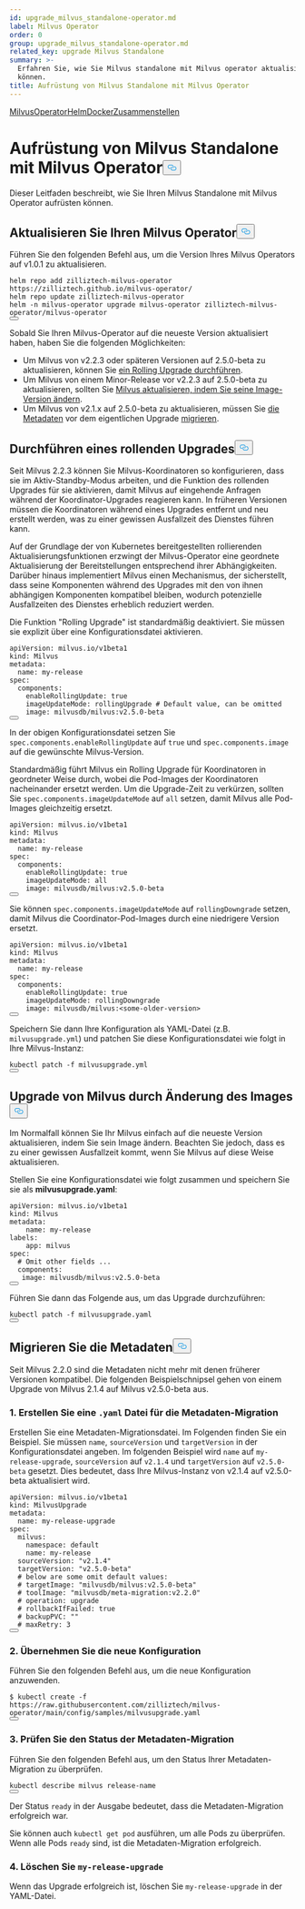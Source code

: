 ```yaml
---
id: upgrade_milvus_standalone-operator.md
label: Milvus Operator
order: 0
group: upgrade_milvus_standalone-operator.md
related_key: upgrade Milvus Standalone
summary: >-
  Erfahren Sie, wie Sie Milvus standalone mit Milvus operator aktualisieren
  können.
title: Aufrüstung von Milvus Standalone mit Milvus Operator
---
```

<div class="tab-wrapper"><a href="/docs/de/upgrade_milvus_standalone-operator.md" class='active '>Milvus</a><a href="/docs/de/upgrade_milvus_standalone-helm.md" class=''>OperatorHelmDocker</a><a href="/docs/de/upgrade_milvus_standalone-docker.md" class=''>Zusammenstellen</a></div>
<h1 id="Upgrade-Milvus-Standalone-with-Milvus-Operator" class="common-anchor-header">Aufrüstung von Milvus Standalone mit Milvus Operator<button data-href="#Upgrade-Milvus-Standalone-with-Milvus-Operator" class="anchor-icon" translate="no">
      <svg translate="no"
        aria-hidden="true"
        focusable="false"
        height="20"
        version="1.1"
        viewBox="0 0 16 16"
        width="16"
      >
        <path
          fill="#0092E4"
          fill-rule="evenodd"
          d="M4 9h1v1H4c-1.5 0-3-1.69-3-3.5S2.55 3 4 3h4c1.45 0 3 1.69 3 3.5 0 1.41-.91 2.72-2 3.25V8.59c.58-.45 1-1.27 1-2.09C10 5.22 8.98 4 8 4H4c-.98 0-2 1.22-2 2.5S3 9 4 9zm9-3h-1v1h1c1 0 2 1.22 2 2.5S13.98 12 13 12H9c-.98 0-2-1.22-2-2.5 0-.83.42-1.64 1-2.09V6.25c-1.09.53-2 1.84-2 3.25C6 11.31 7.55 13 9 13h4c1.45 0 3-1.69 3-3.5S14.5 6 13 6z"
        ></path>
      </svg>
    </button></h1><p>Dieser Leitfaden beschreibt, wie Sie Ihren Milvus Standalone mit Milvus Operator aufrüsten können.</p>
<h2 id="Upgrade-your-Milvus-operator" class="common-anchor-header">Aktualisieren Sie Ihren Milvus Operator<button data-href="#Upgrade-your-Milvus-operator" class="anchor-icon" translate="no">
      <svg translate="no"
        aria-hidden="true"
        focusable="false"
        height="20"
        version="1.1"
        viewBox="0 0 16 16"
        width="16"
      >
        <path
          fill="#0092E4"
          fill-rule="evenodd"
          d="M4 9h1v1H4c-1.5 0-3-1.69-3-3.5S2.55 3 4 3h4c1.45 0 3 1.69 3 3.5 0 1.41-.91 2.72-2 3.25V8.59c.58-.45 1-1.27 1-2.09C10 5.22 8.98 4 8 4H4c-.98 0-2 1.22-2 2.5S3 9 4 9zm9-3h-1v1h1c1 0 2 1.22 2 2.5S13.98 12 13 12H9c-.98 0-2-1.22-2-2.5 0-.83.42-1.64 1-2.09V6.25c-1.09.53-2 1.84-2 3.25C6 11.31 7.55 13 9 13h4c1.45 0 3-1.69 3-3.5S14.5 6 13 6z"
        ></path>
      </svg>
    </button></h2><p>Führen Sie den folgenden Befehl aus, um die Version Ihres Milvus Operators auf v1.0.1 zu aktualisieren.</p>
<pre><code translate="no">helm repo <span class="hljs-keyword">add</span> zilliztech-milvus-<span class="hljs-keyword">operator</span> https:<span class="hljs-comment">//zilliztech.github.io/milvus-operator/</span>
helm repo update zilliztech-milvus-<span class="hljs-keyword">operator</span>
helm -n milvus-<span class="hljs-keyword">operator</span> upgrade milvus-<span class="hljs-keyword">operator</span> zilliztech-milvus-<span class="hljs-keyword">operator</span>/milvus-<span class="hljs-keyword">operator</span>
<button class="copy-code-btn"></button></code></pre>
<p>Sobald Sie Ihren Milvus-Operator auf die neueste Version aktualisiert haben, haben Sie die folgenden Möglichkeiten:</p>
<ul>
<li>Um Milvus von v2.2.3 oder späteren Versionen auf 2.5.0-beta zu aktualisieren, können Sie <a href="#Conduct-a-rolling-upgrade">ein Rolling Upgrade durchführen</a>.</li>
<li>Um Milvus von einem Minor-Release vor v2.2.3 auf 2.5.0-beta zu aktualisieren, sollten Sie <a href="#Upgrade-Milvus-by-changing-its-image">Milvus aktualisieren, indem Sie seine Image-Version ändern</a>.</li>
<li>Um Milvus von v2.1.x auf 2.5.0-beta zu aktualisieren, müssen Sie <a href="#Migrate-the-metadata">die Metadaten</a> vor dem eigentlichen Upgrade <a href="#Migrate-the-metadata">migrieren</a>.</li>
</ul>
<h2 id="Conduct-a-rolling-upgrade" class="common-anchor-header">Durchführen eines rollenden Upgrades<button data-href="#Conduct-a-rolling-upgrade" class="anchor-icon" translate="no">
      <svg translate="no"
        aria-hidden="true"
        focusable="false"
        height="20"
        version="1.1"
        viewBox="0 0 16 16"
        width="16"
      >
        <path
          fill="#0092E4"
          fill-rule="evenodd"
          d="M4 9h1v1H4c-1.5 0-3-1.69-3-3.5S2.55 3 4 3h4c1.45 0 3 1.69 3 3.5 0 1.41-.91 2.72-2 3.25V8.59c.58-.45 1-1.27 1-2.09C10 5.22 8.98 4 8 4H4c-.98 0-2 1.22-2 2.5S3 9 4 9zm9-3h-1v1h1c1 0 2 1.22 2 2.5S13.98 12 13 12H9c-.98 0-2-1.22-2-2.5 0-.83.42-1.64 1-2.09V6.25c-1.09.53-2 1.84-2 3.25C6 11.31 7.55 13 9 13h4c1.45 0 3-1.69 3-3.5S14.5 6 13 6z"
        ></path>
      </svg>
    </button></h2><p>Seit Milvus 2.2.3 können Sie Milvus-Koordinatoren so konfigurieren, dass sie im Aktiv-Standby-Modus arbeiten, und die Funktion des rollenden Upgrades für sie aktivieren, damit Milvus auf eingehende Anfragen während der Koordinator-Upgrades reagieren kann. In früheren Versionen müssen die Koordinatoren während eines Upgrades entfernt und neu erstellt werden, was zu einer gewissen Ausfallzeit des Dienstes führen kann.</p>
<p>Auf der Grundlage der von Kubernetes bereitgestellten rollierenden Aktualisierungsfunktionen erzwingt der Milvus-Operator eine geordnete Aktualisierung der Bereitstellungen entsprechend ihrer Abhängigkeiten. Darüber hinaus implementiert Milvus einen Mechanismus, der sicherstellt, dass seine Komponenten während des Upgrades mit den von ihnen abhängigen Komponenten kompatibel bleiben, wodurch potenzielle Ausfallzeiten des Dienstes erheblich reduziert werden.</p>
<p>Die Funktion "Rolling Upgrade" ist standardmäßig deaktiviert. Sie müssen sie explizit über eine Konfigurationsdatei aktivieren.</p>
<pre><code translate="no" class="language-yaml">apiVersion: milvus.io/v1beta1
kind: Milvus
metadata:
  name: my-release
spec:
  components:
    enableRollingUpdate: <span class="hljs-literal">true</span>
    imageUpdateMode: rollingUpgrade <span class="hljs-comment"># Default value, can be omitted</span>
    image: milvusdb/milvus:v2.5.0-beta
<button class="copy-code-btn"></button></code></pre>
<p>In der obigen Konfigurationsdatei setzen Sie <code translate="no">spec.components.enableRollingUpdate</code> auf <code translate="no">true</code> und <code translate="no">spec.components.image</code> auf die gewünschte Milvus-Version.</p>
<p>Standardmäßig führt Milvus ein Rolling Upgrade für Koordinatoren in geordneter Weise durch, wobei die Pod-Images der Koordinatoren nacheinander ersetzt werden. Um die Upgrade-Zeit zu verkürzen, sollten Sie <code translate="no">spec.components.imageUpdateMode</code> auf <code translate="no">all</code> setzen, damit Milvus alle Pod-Images gleichzeitig ersetzt.</p>
<pre><code translate="no" class="language-yaml">apiVersion: milvus.io/v1beta1
kind: Milvus
metadata:
  name: my-release
spec:
  components:
    enableRollingUpdate: <span class="hljs-literal">true</span>
    imageUpdateMode: all
    image: milvusdb/milvus:v2.5.0-beta
<button class="copy-code-btn"></button></code></pre>
<p>Sie können <code translate="no">spec.components.imageUpdateMode</code> auf <code translate="no">rollingDowngrade</code> setzen, damit Milvus die Coordinator-Pod-Images durch eine niedrigere Version ersetzt.</p>
<pre><code translate="no" class="language-yaml">apiVersion: milvus.io/v1beta1
kind: Milvus
metadata:
  name: my-release
spec:
  components:
    enableRollingUpdate: <span class="hljs-literal">true</span>
    imageUpdateMode: rollingDowngrade
    image: milvusdb/milvus:&lt;some-older-version&gt;
<button class="copy-code-btn"></button></code></pre>
<p>Speichern Sie dann Ihre Konfiguration als YAML-Datei (z.B. <code translate="no">milvusupgrade.yml</code>) und patchen Sie diese Konfigurationsdatei wie folgt in Ihre Milvus-Instanz:</p>
<pre><code translate="no" class="language-shell">kubectl patch -f milvusupgrade.yml
<button class="copy-code-btn"></button></code></pre>
<h2 id="Upgrade-Milvus-by-changing-its-image" class="common-anchor-header">Upgrade von Milvus durch Änderung des Images<button data-href="#Upgrade-Milvus-by-changing-its-image" class="anchor-icon" translate="no">
      <svg translate="no"
        aria-hidden="true"
        focusable="false"
        height="20"
        version="1.1"
        viewBox="0 0 16 16"
        width="16"
      >
        <path
          fill="#0092E4"
          fill-rule="evenodd"
          d="M4 9h1v1H4c-1.5 0-3-1.69-3-3.5S2.55 3 4 3h4c1.45 0 3 1.69 3 3.5 0 1.41-.91 2.72-2 3.25V8.59c.58-.45 1-1.27 1-2.09C10 5.22 8.98 4 8 4H4c-.98 0-2 1.22-2 2.5S3 9 4 9zm9-3h-1v1h1c1 0 2 1.22 2 2.5S13.98 12 13 12H9c-.98 0-2-1.22-2-2.5 0-.83.42-1.64 1-2.09V6.25c-1.09.53-2 1.84-2 3.25C6 11.31 7.55 13 9 13h4c1.45 0 3-1.69 3-3.5S14.5 6 13 6z"
        ></path>
      </svg>
    </button></h2><p>Im Normalfall können Sie Ihr Milvus einfach auf die neueste Version aktualisieren, indem Sie sein Image ändern. Beachten Sie jedoch, dass es zu einer gewissen Ausfallzeit kommt, wenn Sie Milvus auf diese Weise aktualisieren.</p>
<p>Stellen Sie eine Konfigurationsdatei wie folgt zusammen und speichern Sie sie als <strong>milvusupgrade.yaml</strong>:</p>
<pre><code translate="no" class="language-yaml">apiVersion: milvus.io/v1beta1
kind: Milvus
metadata:
    name: my-release
labels:
    app: milvus
spec:
  <span class="hljs-comment"># Omit other fields ...</span>
  components:
   image: milvusdb/milvus:v2.5.0-beta
<button class="copy-code-btn"></button></code></pre>
<p>Führen Sie dann das Folgende aus, um das Upgrade durchzuführen:</p>
<pre><code translate="no" class="language-shell">kubectl patch -f milvusupgrade.yaml
<button class="copy-code-btn"></button></code></pre>
<h2 id="Migrate-the-metadata" class="common-anchor-header">Migrieren Sie die Metadaten<button data-href="#Migrate-the-metadata" class="anchor-icon" translate="no">
      <svg translate="no"
        aria-hidden="true"
        focusable="false"
        height="20"
        version="1.1"
        viewBox="0 0 16 16"
        width="16"
      >
        <path
          fill="#0092E4"
          fill-rule="evenodd"
          d="M4 9h1v1H4c-1.5 0-3-1.69-3-3.5S2.55 3 4 3h4c1.45 0 3 1.69 3 3.5 0 1.41-.91 2.72-2 3.25V8.59c.58-.45 1-1.27 1-2.09C10 5.22 8.98 4 8 4H4c-.98 0-2 1.22-2 2.5S3 9 4 9zm9-3h-1v1h1c1 0 2 1.22 2 2.5S13.98 12 13 12H9c-.98 0-2-1.22-2-2.5 0-.83.42-1.64 1-2.09V6.25c-1.09.53-2 1.84-2 3.25C6 11.31 7.55 13 9 13h4c1.45 0 3-1.69 3-3.5S14.5 6 13 6z"
        ></path>
      </svg>
    </button></h2><p>Seit Milvus 2.2.0 sind die Metadaten nicht mehr mit denen früherer Versionen kompatibel. Die folgenden Beispielschnipsel gehen von einem Upgrade von Milvus 2.1.4 auf Milvus v2.5.0-beta aus.</p>
<h3 id="1-Create-a-yaml-file-for-metadata-migration" class="common-anchor-header">1. Erstellen Sie eine <code translate="no">.yaml</code> Datei für die Metadaten-Migration</h3><p>Erstellen Sie eine Metadaten-Migrationsdatei. Im Folgenden finden Sie ein Beispiel. Sie müssen <code translate="no">name</code>, <code translate="no">sourceVersion</code> und <code translate="no">targetVersion</code> in der Konfigurationsdatei angeben. Im folgenden Beispiel wird <code translate="no">name</code> auf <code translate="no">my-release-upgrade</code>, <code translate="no">sourceVersion</code> auf <code translate="no">v2.1.4</code> und <code translate="no">targetVersion</code> auf <code translate="no">v2.5.0-beta</code> gesetzt. Dies bedeutet, dass Ihre Milvus-Instanz von v2.1.4 auf v2.5.0-beta aktualisiert wird.</p>
<pre><code translate="no">apiVersion: milvus.io/v1beta1
kind: MilvusUpgrade
metadata:
  name: my-release-upgrade
spec:
  milvus:
    namespace: default
    name: my-release
  sourceVersion: <span class="hljs-string">&quot;v2.1.4&quot;</span>
  targetVersion: <span class="hljs-string">&quot;v2.5.0-beta&quot;</span>
  <span class="hljs-comment"># below are some omit default values:</span>
  <span class="hljs-comment"># targetImage: &quot;milvusdb/milvus:v2.5.0-beta&quot;</span>
  <span class="hljs-comment"># toolImage: &quot;milvusdb/meta-migration:v2.2.0&quot;</span>
  <span class="hljs-comment"># operation: upgrade</span>
  <span class="hljs-comment"># rollbackIfFailed: true</span>
  <span class="hljs-comment"># backupPVC: &quot;&quot;</span>
  <span class="hljs-comment"># maxRetry: 3</span>
<button class="copy-code-btn"></button></code></pre>
<h3 id="2-Apply-the-new-configuration" class="common-anchor-header">2. Übernehmen Sie die neue Konfiguration</h3><p>Führen Sie den folgenden Befehl aus, um die neue Konfiguration anzuwenden.</p>
<pre><code translate="no">$ kubectl create -f <span class="hljs-attr">https</span>:<span class="hljs-comment">//raw.githubusercontent.com/zilliztech/milvus-operator/main/config/samples/milvusupgrade.yaml</span>
<button class="copy-code-btn"></button></code></pre>
<h3 id="3-Check-the-status-of-metadata-migration" class="common-anchor-header">3. Prüfen Sie den Status der Metadaten-Migration</h3><p>Führen Sie den folgenden Befehl aus, um den Status Ihrer Metadaten-Migration zu überprüfen.</p>
<pre><code translate="no">kubectl describe milvus release-name
<button class="copy-code-btn"></button></code></pre>
<p>Der Status <code translate="no">ready</code> in der Ausgabe bedeutet, dass die Metadaten-Migration erfolgreich war.</p>
<p>Sie können auch <code translate="no">kubectl get pod</code> ausführen, um alle Pods zu überprüfen. Wenn alle Pods <code translate="no">ready</code> sind, ist die Metadaten-Migration erfolgreich.</p>
<h3 id="4-Delete-my-release-upgrade" class="common-anchor-header">4. Löschen Sie <code translate="no">my-release-upgrade</code></h3><p>Wenn das Upgrade erfolgreich ist, löschen Sie <code translate="no">my-release-upgrade</code> in der YAML-Datei.</p>
